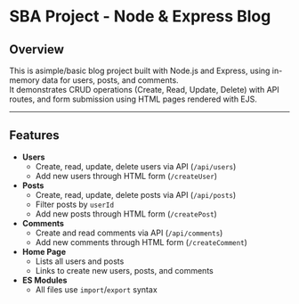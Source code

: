 # SBA Project - Node & Express Blog

## Overview

This is asimple/basic blog project built with Node.js and Express, using in-memory data for users, posts, and comments.  
It demonstrates CRUD operations (Create, Read, Update, Delete) with API routes, and form submission using HTML pages rendered with EJS.



---

## Features

- **Users**
  - Create, read, update, delete users via API (`/api/users`)
  - Add new users through HTML form (`/createUser`)
- **Posts**
  - Create, read, update, delete posts via API (`/api/posts`)
  - Filter posts by `userId`
  - Add new posts through HTML form (`/createPost`)
- **Comments**
  - Create and read comments via API (`/api/comments`)
  - Add new comments through HTML form (`/createComment`)
- **Home Page**
  - Lists all users and posts
  - Links to create new users, posts, and comments
- **ES Modules**
  - All files use `import`/`export` syntax



